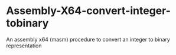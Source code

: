 # Assembly-X64-convert-integer-tobinary
An assembly x64 (masm)  procedure to convert an integer to binary representation
